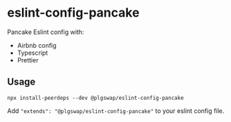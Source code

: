 # eslint-config-pancake

Pancake Eslint config with:

- Airbnb config
- Typescript
- Prettier

## Usage

```
npx install-peerdeps --dev @plgswap/eslint-config-pancake
```

Add `"extends": "@plgswap/eslint-config-pancake"` to your eslint config file.
